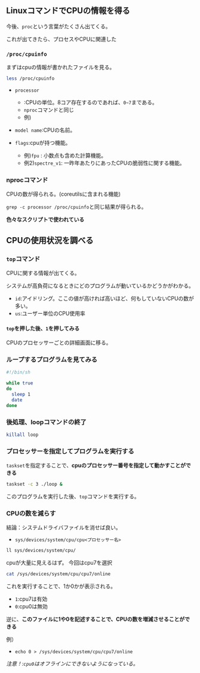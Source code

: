 



## LinuxコマンドでCPUの情報を得る

今後、`proc`という言葉がたくさん出てくる。

これが出てきたら、プロセスやCPUに関連した




### `/proc/cpuinfo`

まずはcpuの情報が書かれたファイルを見る。

```sh
less /proc/cpuinfo
```

- `processor`
    - :CPUの単位。8コア存在するのであれば、`0~7`まである。
    - `nproc`コマンドと同じ
    - 例)

- `model name`:CPUの名前。


- `flags`:cpuが持つ機能。
    - 例)`fpu` : 小数点も含めた計算機能。
    - 例2)`spectre_v1`: 一昨年あたりにあったCPUの脆弱性に関する機能。



### nprocコマンド

CPUの数が得られる。(coreutilsに含まれる機能)

`grep -c processor /proc/cpuinfo`と同じ結果が得られる。

**色々なスクリプトで使われている**



## CPUの使用状況を調べる

### `top`コマンド

CPUに関する情報が出てくる。

システムが高負荷になるときにどのプログラムが動いているかどうかがわかる。

- `id`:アイドリング。ここの値が高ければ高いほど、何もしていないCPUの数が多い。
- `us`:ユーザー単位のCPU使用率

#### `top`を押した後、`1`を押してみる

CPUのプロセッサーごとの詳細画面に移る。


### ループするプログラムを見てみる

```sh
#!/bin/sh

while true
do
  sleep 1
  date
done
```


### 後処理、loopコマンドの終了

```sh
killall loop
```




### プロセッサーを指定してプログラムを実行する

`taskset`を指定することで、**cpuのプロセッサー番号を指定して動かすことができる**

```sh
taskset -c 3 ./loop &
```

このプログラムを実行した後、`top`コマンドを実行する。




### CPUの数を減らす

結論：システムドライバファイルを消せば良い。

- `sys/devices/system/cpu/cpu<プロセッサー名>`

```sh
ll sys/devices/system/cpu/
```

cpuが大量に見えるはず。
今回はcpu7を選択

```sh
cat /sys/devices/system/cpu/cpu7/online
```

これを実行することで、1か0かが表示される。

- `1`:cpu7は有効
- `0`:cpu0は無効

逆に、**このファイルに1や0を記述することで、CPUの数を増減させることができる**

例）

- `echo 0 > /sys/devices/system/cpu/cpu7/online`


*注意！:`cpu0`はオフラインにできないようになっている。*











